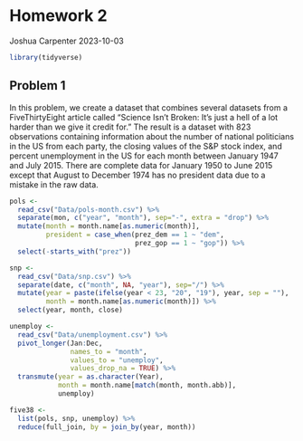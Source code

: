 Homework 2
================
Joshua Carpenter
2023-10-03

``` r
library(tidyverse)
```

## Problem 1

In this problem, we create a dataset that combines several datasets from
a FiveThirtyEight article called “Science Isn’t Broken: It’s just a hell
of a lot harder than we give it credit for.” The result is a dataset
with 823 observations containing information about the number of
national politicians in the US from each party, the closing values of
the S&P stock index, and percent unemployment in the US for each month
between January 1947 and July 2015. There are complete data for January
1950 to June 2015 except that August to December 1974 has no president
data due to a mistake in the raw data.

``` r
pols <- 
  read_csv("Data/pols-month.csv") %>%
  separate(mon, c("year", "month"), sep="-", extra = "drop") %>%
  mutate(month = month.name[as.numeric(month)], 
         president = case_when(prez_dem == 1 ~ "dem", 
                               prez_gop == 1 ~ "gop")) %>%
  select(-starts_with("prez"))

snp <-
  read_csv("Data/snp.csv") %>%
  separate(date, c("month", NA, "year"), sep="/") %>%
  mutate(year = paste(ifelse(year < 23, "20", "19"), year, sep = ""), 
         month = month.name[as.numeric(month)]) %>%
  select(year, month, close)

unemploy <-
  read_csv("Data/unemployment.csv") %>%
  pivot_longer(Jan:Dec, 
               names_to = "month", 
               values_to = "unemploy",
               values_drop_na = TRUE) %>%
  transmute(year = as.character(Year), 
            month = month.name[match(month, month.abb)], 
            unemploy)

five38 <-
  list(pols, snp, unemploy) %>%
  reduce(full_join, by = join_by(year, month))
```
